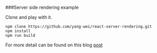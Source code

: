 ###Server side rendering example

Clone and play with it.
```
npm clone https://github.com/yang-wei/react-server-rendering.git
npm install
npm run build
```
For more detail can be found on this blog [post](http://yang-wei.github.io/blog/2014/12/14/moving-react-component-to-server-side/)
